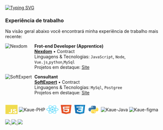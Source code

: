 <a href="https://git.io/typing-svg"><img src="https://readme-typing-svg.demolab.com?font=Fontes+Proggy&weight=900&size=22&pause=1000&color=FFFFFF&width=435&lines=Oii!+Eu+sou+o+Kaue+Gomes+Cidral+%F0%9F%91%8B" alt="Typing SVG" /></a>


### Experiência de trabalho

Na visão geral abaixo você encontrará minha experiência de trabalho mais recente:

[<img align="left" height="94px" width="94px" alt="Nexdom" src="https://media.licdn.com/dms/image/v2/D4D0BAQG3qNs9wLBhjw/company-logo_200_200/company-logo_200_200/0/1728557565640/nexdomhealthtech_logo?e=2147483647&v=beta&t=QSLMv7xOX1RfTtuC0MFQ1H6kE2MRJZxvNU3IAPAPiw8"/>](https://nexdom.tec.br/)

**Frot-end Developer (Apprentice)** \
[**Nexdom**](https://nexdom.tec.br/) • Contract \
Linguagens & Tecnologias: `JavaScript`, `Node`, `Vue.js`,`python`,`MySql`\
Projetos em destaque: [Site](https://sgusuite-prd.sgusuite.com.br/login)
<br/>

[<img align="left" height="94px" width="94px" alt="SoftExpert" src="https://encrypted-tbn0.gstatic.com/images?q=tbn:ANd9GcQLkei--xyL2dn-3Olz-3xzMIovyR5tJyhw08Y5bOCeGB9idpNvtWprsqRKmmUhRjH3rWA&usqp=CAU"/>](https://www.softexpert.com/pt-BR/)

**Consultant** \
[**SoftExpert**](https://www.softexpert.com/pt-BR/) • Contract \
Linguagens & Tecnologias: `MySql`, `Postgree`\
Projetos em destaque: [Site](https://sgusuite-prd.sgusuite.com.br/login)
<br/>

<div style="display: inline_block"><br>
  <img align="center" alt="Kaue-JS" height="30" width="40" src="https://raw.githubusercontent.com/devicons/devicon/master/icons/javascript/javascript-plain.svg">
  <img align="center" alt="Kaue-PHP" height="30" width="40" src="https://cdn.jsdelivr.net/gh/devicons/devicon@latest/icons/php/php-original.svg" />
  <img align="center" alt="Kaue-React" height="30" width="40" src="https://raw.githubusercontent.com/devicons/devicon/master/icons/react/react-original.svg">
  <img align="center" alt="Kaue-HTML" height="30" width="40" src="https://raw.githubusercontent.com/devicons/devicon/master/icons/html5/html5-original.svg">
  <img align="center" alt="Kaue-CSS" height="30" width="40" src="https://raw.githubusercontent.com/devicons/devicon/master/icons/css3/css3-original.svg">
  <img align="center" alt="Kaue-Python" height="30" width="40" src="https://raw.githubusercontent.com/devicons/devicon/master/icons/python/python-original.svg">
  <img align="center" alt="Kaue-Java" height="30" width="40" src="https://cdn.jsdelivr.net/gh/devicons/devicon@latest/icons/java/java-original.svg" />
  <img align="center" alt="Kaue-figma" height="30" width="40"src="https://cdn.jsdelivr.net/gh/devicons/devicon@latest/icons/figma/figma-original.svg" />
</div>
<br>
<div>
  <a href="https://instagram.com/kaue.gomess_" target="_blank">
    <img src="https://img.shields.io/badge/-Instagram-%23E4405F?style=for-the-badge&logo=instagram&logoColor=white" target="_blank"/>
  </a>
  <a href="mailto:kauegomescidral@gmail.com">
    <img src="https://img.shields.io/badge/-Gmail-D14836?style=for-the-badge&logo=gmail&logoColor=white" target="_blank"/>
  </a>
  <a href="https://www.linkedin.com/in/kaue-gomes-cidral-63277525a" target="_blank">
    <img src="https://img.shields.io/badge/-LinkedIn-%230077B5?style=for-the-badge&logo=linkedin&logoColor=white" target="_blank"/>
  </a>

  
